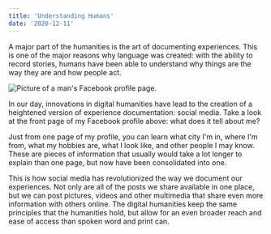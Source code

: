 ```yaml
---
title: 'Understanding Humans'
date: '2020-12-11'
---
```


A major part of the humanities is the art of documenting experiences. This is one of the major reasons why language was created: with the ability to record stories, humans have been able to understand why things are the way they are and how people act.

![Picture of a man's Facebook profile page.](/docEx.png "A Facebook page can tell a lot about a person.")

In our day, innovations in digital humanities have lead to the creation of a heightened version of experience documentation: social media. Take a look at the front page of my Facebook profile above: what does it tell about me?

Just from one page of my profile, you can learn what city I'm in, where I'm from, what my hobbies are, what I look like, and other people I may know. These are pieces of information that usually would take a lot longer to explain than one page, but now have been consolidated into one.

This is how social media has revolutionized the way we document our experiences. Not only are all of the posts we share available in one place, but we can post pictures, videos and other multimedia that share even more information with others online. The digital humanities keep the same principles that the humanities hold, but allow for an even broader reach and ease of access than spoken word and print can.